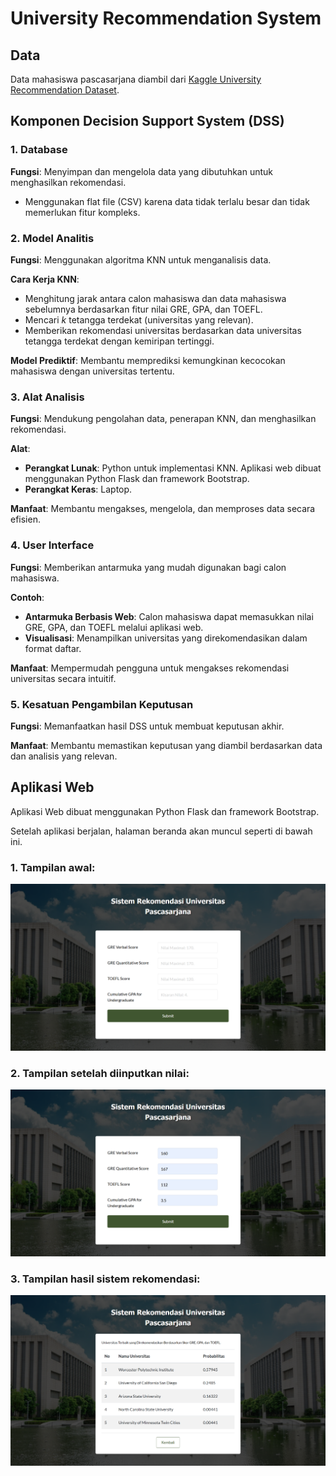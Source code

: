 # University Recommendation System

## Data
Data mahasiswa pascasarjana diambil dari [Kaggle University Recommendation Dataset](https://www.kaggle.com/datasets/nitishabharathi/university-recommendation/data).

## Komponen Decision Support System (DSS)

### 1. Database
**Fungsi**: Menyimpan dan mengelola data yang dibutuhkan untuk menghasilkan rekomendasi.

- Menggunakan flat file (CSV) karena data tidak terlalu besar dan tidak memerlukan fitur kompleks.

### 2. Model Analitis
**Fungsi**: Menggunakan algoritma KNN untuk menganalisis data.

**Cara Kerja KNN**:
- Menghitung jarak antara calon mahasiswa dan data mahasiswa sebelumnya berdasarkan fitur nilai GRE, GPA, dan TOEFL.
- Mencari *k* tetangga terdekat (universitas yang relevan).
- Memberikan rekomendasi universitas berdasarkan data universitas tetangga terdekat dengan kemiripan tertinggi.

**Model Prediktif**: Membantu memprediksi kemungkinan kecocokan mahasiswa dengan universitas tertentu.

### 3. Alat Analisis
**Fungsi**: Mendukung pengolahan data, penerapan KNN, dan menghasilkan rekomendasi.

**Alat**:
- **Perangkat Lunak**: Python untuk implementasi KNN. Aplikasi web dibuat menggunakan Python Flask dan framework Bootstrap.
- **Perangkat Keras**: Laptop.

**Manfaat**: Membantu mengakses, mengelola, dan memproses data secara efisien.

### 4. User Interface
**Fungsi**: Memberikan antarmuka yang mudah digunakan bagi calon mahasiswa.

**Contoh**:
- **Antarmuka Berbasis Web**: Calon mahasiswa dapat memasukkan nilai GRE, GPA, dan TOEFL melalui aplikasi web.
- **Visualisasi**: Menampilkan universitas yang direkomendasikan dalam format daftar.

**Manfaat**: Mempermudah pengguna untuk mengakses rekomendasi universitas secara intuitif.

### 5. Kesatuan Pengambilan Keputusan
**Fungsi**: Memanfaatkan hasil DSS untuk membuat keputusan akhir.

**Manfaat**: Membantu memastikan keputusan yang diambil berdasarkan data dan analisis yang relevan.

## Aplikasi Web
Aplikasi Web dibuat menggunakan Python Flask dan framework Bootstrap.

Setelah aplikasi berjalan, halaman beranda akan muncul seperti di bawah ini.

### 1. Tampilan awal:
![Home Page](/images/home1.png?raw=true "Tampilan Awal")

### 2. Tampilan setelah diinputkan nilai:
![Input Page](/images/home2.png?raw=true "Tampilan Input")

### 3. Tampilan hasil sistem rekomendasi:
![Result Page](/images/hasil.png?raw=true "Tampilan Hasil")
